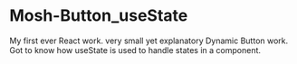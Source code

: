 # Mosh-Button_useState
My first ever React work. very small yet explanatory Dynamic Button work. Got to know how useState is used to handle states in a component.

